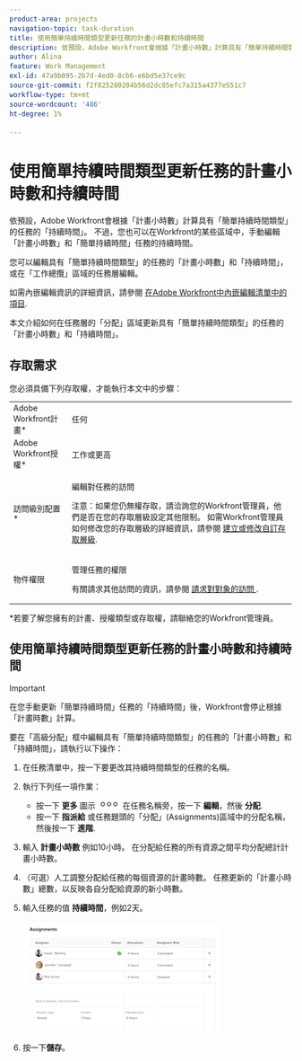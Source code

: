 ```yaml
---
product-area: projects
navigation-topic: task-duration
title: 使用簡單持續時間類型更新任務的計畫小時數和持續時間
description: 依預設，Adobe Workfront會根據「計畫小時數」計算具有「簡單持續時間類型」的任務的「持續時間」。 不過，您也可以在Workfront的某些區域中，手動編輯「計畫小時數」和「簡單持續時間」任務的持續時間。
author: Alina
feature: Work Management
exl-id: 47a9b095-2b7d-4ed0-8cb6-e6bd5e37ce9c
source-git-commit: f2f825280204b56d2dc85efc7a315a4377e551c7
workflow-type: tm+mt
source-wordcount: '486'
ht-degree: 1%

---
```


# 使用簡單持續時間類型更新任務的計畫小時數和持續時間

依預設，Adobe Workfront會根據「計畫小時數」計算具有「簡單持續時間類型」的任務的「持續時間」。 不過，您也可以在Workfront的某些區域中，手動編輯「計畫小時數」和「簡單持續時間」任務的持續時間。

您可以編輯具有「簡單持續時間類型」的任務的「計畫小時數」和「持續時間」，或在「工作總攬」區域的任務層編輯。

如需內嵌編輯資訊的詳細資訊，請參閱 [在Adobe Workfront中內嵌編輯清單中的項目](../../../workfront-basics/navigate-workfront/use-lists/inline-edit-objects.md).

本文介紹如何在任務層的「分配」區域更新具有「簡單持續時間類型」的任務的「計畫小時數」和「持續時間」。

## 存取需求

您必須具備下列存取權，才能執行本文中的步驟：

<table style="table-layout:auto"> 
 <col> 
 <col> 
 <tbody> 
  <tr> 
   <td role="rowheader">Adobe Workfront計畫*</td> 
   <td> <p>任何</p> </td> 
  </tr> 
  <tr> 
   <td role="rowheader">Adobe Workfront授權*</td> 
   <td> <p>工作或更高</p> </td> 
  </tr> 
  <tr> 
   <td role="rowheader">訪問級別配置*</td> 
   <td> <p>編輯對任務的訪問</p> <p>注意：如果您仍無權存取，請洽詢您的Workfront管理員，他們是否在您的存取層級設定其他限制。 如需Workfront管理員如何修改您的存取層級的詳細資訊，請參閱 <a href="../../../administration-and-setup/add-users/configure-and-grant-access/create-modify-access-levels.md" class="MCXref xref">建立或修改自訂存取層級</a>.</p> </td> 
  </tr> 
  <tr> 
   <td role="rowheader">物件權限</td> 
   <td> <p>管理任務的權限</p> <p>有關請求其他訪問的資訊，請參閱 <a href="../../../workfront-basics/grant-and-request-access-to-objects/request-access.md" class="MCXref xref">請求對對象的訪問 </a>.</p> </td> 
  </tr> 
 </tbody> 
</table>

&#42;若要了解您擁有的計畫、授權類型或存取權，請聯絡您的Workfront管理員。

## 使用簡單持續時間類型更新任務的計畫小時數和持續時間

>[!IMPORTANT]
>
>在您手動更新「簡單持續時間」任務的「持續時間」後，Workfront會停止根據「計畫時數」計算。

要在「高級分配」框中編輯具有「簡單持續時間類型」的任務的「計畫小時數」和「持續時間」，請執行以下操作：

1. 在任務清單中，按一下要更改其持續時間類型的任務的名稱。
1. 執行下列任一項作業：

   * 按一下 **更多** 圖示 ![](assets/qs-more-icon-on-an-object.png) 在任務名稱旁，按一下 **編輯**，然後 **分配**.
   * 按一下 **指派給** 或任務題頭的「分配」(Assignments)區域中的分配名稱，然後按一下 **進階**.

1. 輸入 **計畫小時數** 例如10小時。 在分配給任務的所有資源之間平均分配總計計畫小時數。
1. （可選）人工調整分配給任務的每個資源的計畫時數。 任務更新的「計畫小時數」總數，以反映各自分配給資源的新小時數。
1. 輸入任務的值 **持續時間**，例如2天。

   ![](assets/advanced-assignments-simple-duration-multiple-resources-nwe-350x198.png)

1. 按一下&#x200B;**儲存**。
